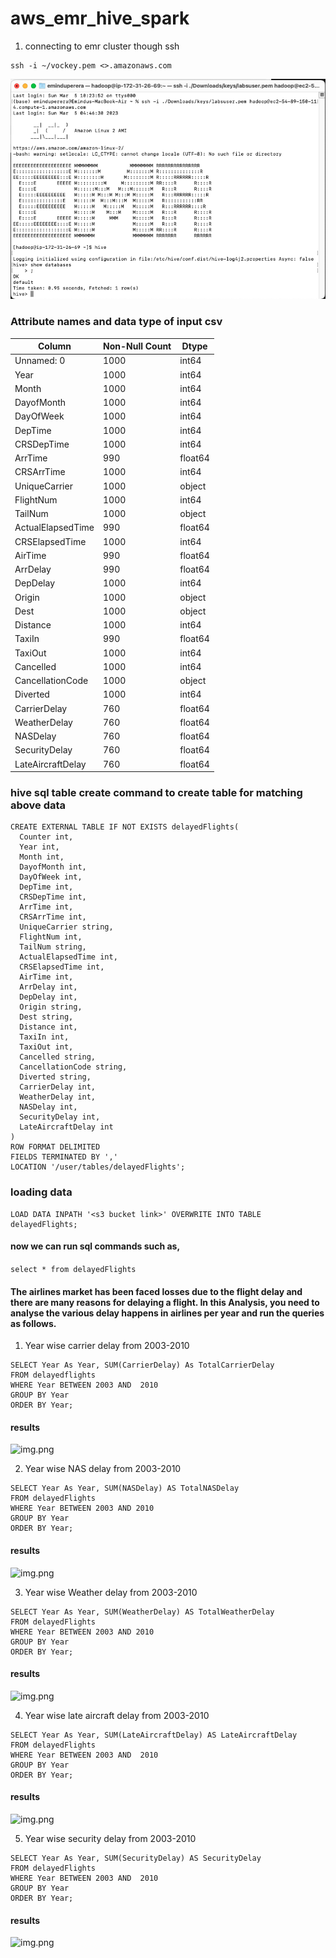 # aws_emr_hive_spark

1. connecting to emr cluster though ssh
```
ssh -i ~/vockey.pem <>.amazonaws.com
```

![img.png](Resources/ssh_connection_done.png)


### Attribute names and data type of input csv


|     Column          | Non-Null Count | Dtype   |
|---------------------|----------------|---------|
| Unnamed: 0          | 1000           | int64   |
| Year                | 1000           | int64   |
| Month               | 1000           | int64   |
| DayofMonth          | 1000           | int64   |
| DayOfWeek           | 1000           | int64   |
| DepTime             | 1000           | int64   |
| CRSDepTime          | 1000           | int64   |
| ArrTime             | 990            | float64 |
| CRSArrTime          | 1000           | int64   |
| UniqueCarrier       | 1000           | object  |
| FlightNum           | 1000           | int64   |
| TailNum             | 1000           | object  |
| ActualElapsedTime   | 990            | float64 |
| CRSElapsedTime      | 1000           | int64   |
| AirTime             | 990            | float64 |
| ArrDelay            | 990            | float64 |
| DepDelay            | 1000           | int64   |
| Origin              | 1000           | object  |
| Dest                | 1000           | object  |
| Distance            | 1000           | int64   |
| TaxiIn              | 990            | float64 |
| TaxiOut             | 1000           | int64   |
| Cancelled           | 1000           | int64   |
| CancellationCode    | 1000           | object  |
| Diverted            | 1000           | int64   |
| CarrierDelay        | 760            | float64 |
| WeatherDelay        | 760            | float64 |
| NASDelay            | 760            | float64 |
| SecurityDelay       | 760            | float64 |
| LateAircraftDelay   | 760            | float64 |


### hive sql table create command to create table for matching above data

```
CREATE EXTERNAL TABLE IF NOT EXISTS delayedFlights(
  Counter int,
  Year int, 
  Month int,
  DayofMonth int,
  DayOfWeek int,
  DepTime int,
  CRSDepTime int,
  ArrTime int,
  CRSArrTime int,
  UniqueCarrier string,
  FlightNum int,
  TailNum string,
  ActualElapsedTime int,
  CRSElapsedTime int,
  AirTime int,
  ArrDelay int,
  DepDelay int,
  Origin string,
  Dest string,
  Distance int,
  TaxiIn int,
  TaxiOut int,
  Cancelled string,
  CancellationCode string,
  Diverted string,
  CarrierDelay int,
  WeatherDelay int,
  NASDelay int,
  SecurityDelay int,
  LateAircraftDelay int
)
ROW FORMAT DELIMITED 
FIELDS TERMINATED BY ',' 
LOCATION '/user/tables/delayedFlights';

```

### loading data
```
LOAD DATA INPATH '<s3 bucket link>' OVERWRITE INTO TABLE delayedFlights;
```


#### now we can run sql commands such as,
``` select * from delayedFlights ```


#### The airlines market has been faced losses due to the flight delay and there are many reasons for delaying a flight. In this Analysis, you need to analyse the various delay happens in airlines per year and run the queries as follows.


1. Year wise carrier delay from 2003-2010
```
SELECT Year As Year, SUM(CarrierDelay) As TotalCarrierDelay
FROM delayedflights
WHERE Year BETWEEN 2003 AND  2010
GROUP BY Year
ORDER BY Year;
```

#### results
![img.png](Resources/hadoop_carrier_1.png)


2. Year wise NAS delay from 2003-2010
```
SELECT Year As Year, SUM(NASDelay) AS TotalNASDelay
FROM delayedFlights
WHERE Year BETWEEN 2003 AND 2010
GROUP BY Year
ORDER BY Year;
```

#### results
![img.png](Resources/hadoop_nas_1.png)

3. Year wise Weather delay from 2003-2010
```
SELECT Year As Year, SUM(WeatherDelay) AS TotalWeatherDelay
FROM delayedFlights
WHERE Year BETWEEN 2003 AND 2010
GROUP BY Year
ORDER BY Year;
```

#### results
![img.png](Resources/hadoop_weather_1.png)


4. Year wise late aircraft delay from 2003-2010

```
SELECT Year As Year, SUM(LateAircraftDelay) AS LateAircraftDelay
FROM delayedFlights
WHERE Year BETWEEN 2003 AND  2010
GROUP BY Year
ORDER BY Year;
```

#### results
![img.png](Resources/hadoop_aircraflt_1.png)

5. Year wise security delay from 2003-2010
```
SELECT Year As Year, SUM(SecurityDelay) AS SecurityDelay
FROM delayedFlights
WHERE Year BETWEEN 2003 AND  2010
GROUP BY Year
ORDER BY Year;

```

#### results
![img.png](Resources/hadoop_security_1.png)
